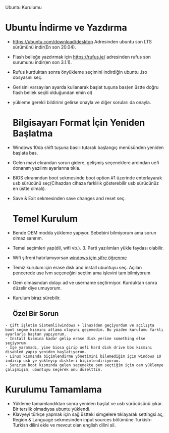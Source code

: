 Ubuntu Kurulumu
  # Ubuntu İndirme ve Yazdırma
- https://ubuntu.com/download/desktop Adresinden ubuntu son LTS sürümünü indir(En son 20.04).
- Flash belleğe yazdırmak için https://rufus.ie/ adresinden rufus son surumunu indir(en son 3.1.1).
- Rufus kurduktan sonra önyükleme seçimini indirdiğin ubuntu .iso dosyasını seç.
- Gerisini varsayılan ayarda kullanarak başlat tuşuna bas(en üstte doğru flash bellek seçili olduğundan emin ol)
- yükleme gerekli bildirimi gelirse onayla ve diğer soruları da onayla.
  # Bilgisayarı Format İçin Yeniden Başlatma
- Windows 10da shift tuşuna basılı tutarak başlangıç menüsünden yeniden başlata bas.
- Gelen mavi ekrandan sorun gidere, gelişmiş seçeneklere ardından uefi donanım yazılımı ayarlarına tıkla.
- BIOS ekranından boot sekmesinde boot option #1 üzerinde enterlayarak usb sürücünü seç(Cihazdan cihaza farklılık gösterebilir usb sürücünüz en üstte olmalı).
- Save & Exit sekmesinden save changes and reset seç.
  # Temel Kurulum
- Bende OEM modda yükleme yapıyor. Sebebini bilmiyorum ama sorun olmaz sanırım.
- Temel seçimleri yap(dil, wifi vb.). 3. Parti yazılımları yükle faydası olabilir.
- Wifi şifreni hatırlamıyorsan [windows için şifre öğrenme](https://support.microsoft.com/tr-tr/help/4023501/windows-find-wireless-network-password)
- Temiz kurulum için erase disk and install ubuntuyu seç. Açılan pencerede use lvm seçeneğini seçtim ama işlevini tam bilmiyorum
- Oem olmasından dolayı ad ve username seçtirmiyor. Kurduktan sonra düzelir diye umuyorum.
- Kurulum biraz sürebilir.

   ## Özel Bir Sorun
```
- Çift işletim Sistemli(windows + linux)den geçiyordum ve açılışta boot seçme kısmını atlama olayını geçemedim. Bu yüzden kurulumu farklı ayarlarla baştan yapıyorum.
- İnstall kısmına kadar gelip erase disk yerine something else seçiyorum
- İşe yaramadı, yine biosa girip uefi hard disk drive bbs kısmını disabled yapıp yeniden başlatıyorum.
- Linux kısmında biçimlendirme yönetimini bilemediğim için windows 10 indirip usb ye yükleyip diskleri biçimlendiriyorum.
- Sanırım boot kısmında gelen seçenekte oem seçtiğim için oem yüklemye çalışmışım, ubuntuyu seçerek onu düzelttim.
```
  # Kurulumu Tamamlama
- Yükleme tamamlandıktan sonra yeniden başlat ve usb sürücüsünü çıkar. Bir terslik olmadıysa ubuntu yüklendi.
- Klavyeyi türkçe yapmak için sağ üstteki simgelere tıklayarak settingsi aç, Region & Language sekmesinden input sources bölümüne Turkish-Turkish dilini ekle ve mevcut olan english dilini sil.

